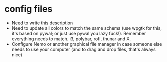 # config files

* Need to write this description
* Need to update all colors to match the same schema (use wpgtk for this, it's based on pywal; or just use pywal you lazy fuck!). Remember everything needs to match. i3, polybar, rofi, thunar and X.
* Configure Nemo or another graphical file manager in case someone else needs to use your computer (and to drag and drop files, that's always nice)

